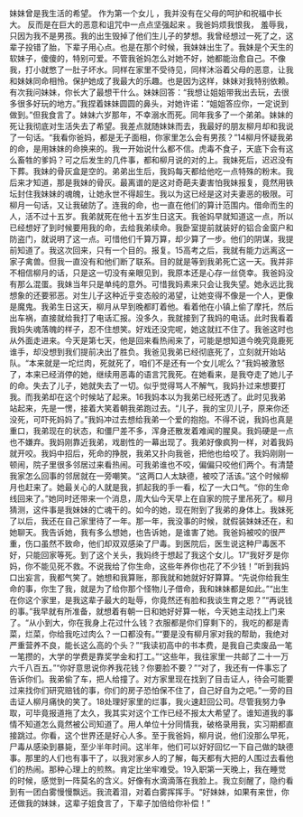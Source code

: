 

妹妹曾是我生活的希望。
作为第一个女儿
，我并没有在父母的呵护和祝福中长大。
反而是在巨大的恶意和诅咒中一点点坚强起来
。我爸妈烦我恨我，
羞辱我，只因为我不是男孩。我的出生毁掉了他们生儿子的梦想。我曾经想过一死了之，这辈子投错了胎，下辈子用心点。也是在那个时候，我妹妹出生了。我妹是个天生的软妹子，傻傻的，特别可爱。不管我爸妈怎么对她不好，她都能治愈自己。不像我，打小就憋了一肚子坏水。同样在家里不受待见，同样沐浴着父母的恶意，让我和妹妹同命相怜。保护她成了我最大的乐趣。也是因为这样，妹妹对我特别依赖。有次我问妹妹，你长大了最想干什么。妹妹回答：“我想让姐姐带我出去玩，去很多很多好玩的地方。”我捏着妹妹圆圆的鼻头，对她许诺：“姐姐答应你，一定说到做到。”但我食言了。妹妹六岁那年，不幸溺水而死。同年我多了一个弟弟。妹妹的死让我彻底对生活失去了希望。我差点就随妹妹而去，我最好的朋友柳月却和我说了一句话。“我看你爸妈，都是无子面相，你家里怎么会有男孩？”14柳月怀疑我弟的命，是用妹妹的命换来的。我一开始说什么都不信。虎毒不食子，天底下会有这么畜牲的爹妈？可之后发生的几件事，都和柳月说的对的上。我妹死后，迟迟没有下葬。我妹的骨灰盒是空的。弟弟出生后，我妈每天都给他吃一点特殊的粉末。我后来才知道，那是我妹的骨灰。最离谱的是这对奇葩夫妻害怕我妹报复，竟然用铁坛封住我妹妹的魂魄，让她永世不得超生。我以为这已经是这对夫妻恶的极限。可柳月一句话，又让我破防了。连我的命，也一直在他们的算计范围内。借命而生的人，活不过十五岁。我弟就死在他十五岁生日这天。我爸妈早就知道这一点，所以已经想好了到时候要用我的命，去给我弟续命。我卧室提前就装好的铝合金窗户和防盗门，就说明了这一点。可惜他们千算万算，却少算了一步。他们的阴谋，我提前知道了。我这次回来，只有一个目的。报复。15高考之后，我就有能力远离这一家子禽兽。但我一直没有和他们断了联系。目的就是等到我弟死亡这一天。我并非不相信柳月的话，只是这一切没有亲眼见到，我原本还是心存一丝侥幸。我爸妈没有那么混蛋。我妹当年只是单纯的意外。可惜我妈素来只会让我失望。她永远比我想象的还要邪恶。对生儿子这种近乎变态般的渴望，让她变得不像是一个人，更像是魔鬼。我弟生日这天，柳月从早到晚都盯着他。看着他在小镇上偷了摩托，然后出车祸，直接就给我打了电话汇报。没多久，我就接到了我妈的电话。此时我看着我妈失魂落魄的样子，忍不住想笑。好戏还没完呢，她这就扛不住了。我爸这时也从外面走进来。今天是第七天，他是回来看热闹来了，可能是想知道今晚究竟鹿死谁手，却没想到我们提前决出了胜负。我爸见我弟已经彻底死了，立刻就开始站队。“本来就是一坨烂肉，死就死了，咱们不是还有一个女儿呢么？”我妈被激怒了，本来已经消停的她，继续用恶毒的语言咒我死。在她看来，是我夺走了她儿子的命。失去了儿子，她就失去了一切。似乎觉得骂人不解气，我妈扑过来想要打我。而我弟却在这个时候站了起来。16我妈本以为我弟已经死透了。此时见我弟站起来，先是一愣，接着大笑着朝我弟跑过去。“儿子，我的宝贝儿子，原来你还没死，可吓死妈妈了。”我妈冲过去想给我弟一个爱的抱抱。不得不说，我妈也真是重口，我弟现在的状态，和僵尸差不多，浑身还散发着难闻的腥臭。我妈硬是一点也不嫌弃。我妈刚靠近我弟，戏剧性的一幕出现了。我弟好像疯狗一样，对着我妈就开咬。我妈中招后，死命的挣脱，我弟又扑向我爸，把他也给咬了。我妈刚刚一顿闹，院子里很多邻居过来看热闹。可我弟谁也不咬，偏偏只咬他们两个。有清楚我家怎么回事的邻居就在一旁嘲笑。“这两口人太缺德，被咬了活该。”这个时候柳月也赶来了。她最关心的人就是我，抓起我的手一看，松了一大口气。“你的生命线回来了。”她同时还带来一个消息，周大仙今天早上在自家的院子里吊死了。柳月猜测，这件事是我妹妹的亡魂干的。如今的她，现在附到了我弟的身体上。我妹死了以后，我还在自己家里待了一年。那一年，我没事的时候，就假装妹妹还在，和她聊天。我告诉她，我有多么想她，也告诉她，是谁害了她。我爸妈被咬的很严重，伤口虽然不致命，他们却双双感染了尸毒。到医院后，医生说这种尸毒医不好，只能回家等死。到了这个关头，我妈终于想起了我这个女儿。17“我好歹是你妈，你不能见死不救。不说我给了你生命，这些年养你也花了不少钱！”听到我妈口出妄言，我都气笑了。她想和我算账，那我就和她就好好算算。“先说你给我生命的事，你生了我，就是为了给你那个怪物儿子借命，我和妹妹都是如此。”“出生在你这个家里，是我这辈子最大的耻辱，你竟然还有脸和我谈生育之恩？”“再说钱的事。”我早就有所准备，就想着有朝一日和她好好算一帐，今天她主动找上门来了。“从小到大，你在我身上花过什么钱？衣服都是你们穿剩下的，我吃的都是青菜，烂菜，你给我吃过肉么？一口都没有。”“要是没有柳月家对我的帮助，我绝对严重营养不良，能长这么高的个头？”“我读初高中的书本费，是我自己卖废品一笔一笔攒的，大学的学费是靠奖学金和打工。”“这些年，我往家里一共邮了二十一万六千八百五。”“你好意思说你养我花钱？你要脸不要？”“对了，我还有一件事忘了告诉你们。我弟偷了车，把人给撞了。对方家里现在找到了目击证人，待会可能要过来找你们研究赔钱的事，你们的房子恐怕保不住了，自己好自为之吧。”一旁的目击证人柳月痛快的笑了。18处理好家里的烂事，我火速赶回公司。尽管我努力争取，可毕竟报道拖了太久，我其实对这个工作已经不报太大希望了。谁知道我的事情不知道怎么竟然被公司知道了。用人单位十分同情我，破格录用我，实习期都直接跳过。你看，这个世界还是好心人多。至于我爸妈，柳月说，他们没那么早死，尸毒从感染到暴毙，至少半年时间。这半年，他们可以好好回忆一下自己做的缺德事。那里的人们也有事干了，以我对家乡人的了解，每天都有大把的人围过去看他们的热闹。那种心理上的煎熬。肯定比坐牢难受。19入职第一天晚上，我在睡觉的时候，感觉到一阵莫名的含义。好像有水滴滴落在我脸上。我立刻醒了，隐约看到有一团白雾慢慢飘远。我流着泪，对着白雾挥挥手。“好妹妹，如果有来世，你还做我的妹妹，这辈子姐食言了，下辈子加倍给你补偿！”